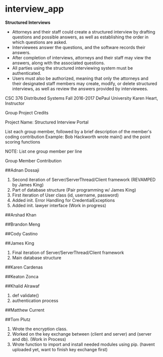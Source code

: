 # interview_app

**Structured Interviews**

* Attorneys and their staff could create a structured interview by drafting questions and possible answers, as well as establishing the order in which questions are asked.
* Interviewees answer the questions, and the software records their answers.
* After completion of interviews, attorneys and their staff may view the answers, along with the associated questions.
* All parties using the structured interviewing system must be authenticated.
* Users must also be authorized, meaning that only the attorneys and their designated staff members may create, modify, or delete structured interviews, as well as review the answers provided by interviewees.

CSC 376 Distributed Systems
Fall 2016-2017
DePaul University
Karen Heart, Instructor

Group Project Credits

Project Name: Structured Interview Portal

List each group member, followed by a brief description of 
the member's coding contribution
Example: 
Bob Hackworth    wrote main() and the point scoring functions
 
NOTE:  List one group member per line
 
Group Member		  Contribution

##Adnan Dossaji

1. Second iteration of Server/ServerThread/Client framework (REVAMPED by James King)
2. Part of database structure (Pair programming w/ James King)
3. First iteration of User class (id, username, password)
4. Added init. Error Handling for CredentialExceptions
5. Added init. lawyer interface (Work in progress)

##Arshad Khan

##Brandon Meng

##Cody Castino

##James King

1. Final iteration of Server/ServerThread/Client framework
2. Main database structure

##Karen Cardenas

##Keaton Zonca

##Khalid Alrawaf
1. def validate()
2. authentication process

##Matthew Current

##Tom Plutz
1. Wrote the encryption class.
2. Worked on the key exchange between (client and server) and (server and db). (Work in Process)
3. Wrote function to import and install needed modules using pip. (havent uploaded yet, want to finish key exchange first)
